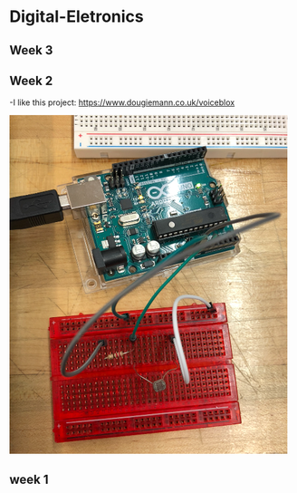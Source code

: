 # Digital-Eletronics

## Week 3


## Week 2
-I like this project: https://www.dougiemann.co.uk/voiceblox

![wee2](/images/week2.png)

## week 1
